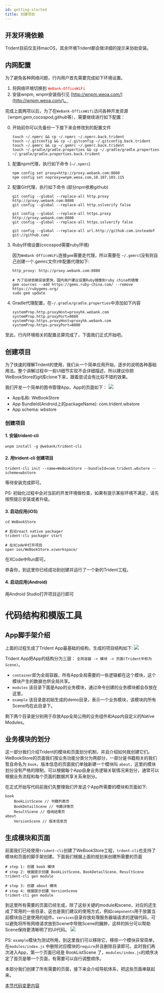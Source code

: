 ```yaml
---
id: getting-started
title: 创建项目 
---
```


## 开发环境依赖
Trident目前仅支持macOS，其余环境Trident都会做详细的提示来协助安装。

## 内网配置
为了避免各种网络问题，行内用户首先需要完成如下环境设置。
1. 将网络环境切换到 <span style="color: red">`WeBank-OfficeWiFi`</span>  
2. 安装wnpm, wnpm安装指引见 [http://wnpm.weoa.com/](http://wnpm.weoa.com/)。

完成上面两项以后，为了在`WeBank-OfficeWifi`访问各种开发资源（wnpm,gem,cocospod,github等），需要继续进行如下配置： 

0. 开始前你可以先备份一下接下来会修改到的配置文件

    ``` shell
    touch ~/.npmrc && cp ~/.npmrc ~/.npmrc.back.trident
    touch ~/.gitconfig && cp ~/.gitconfig ~/.gitconfig.back.trident
    touch ~/.gemrc && cp ~/.gemrc ~/.gemrc.back.trident
    touch ~/.gradle/gradle.properties && cp ~/.gradle/gradle.properties ~/.gradle/gradle.properties.back.trident
    ```

1. 配置npm代理，执行如下命令 (`~/.npmrc`)

    ``` shell
    npm config set proxy=http://proxy.webank.com:8080
    npm config set noproxy=wnpm.weoa.com,10.107.103.115
    ```
    
2. 配置Git代理，执行如下命令 (部分npm依赖github)

    ``` shell
    git config --global --replace-all http.proxy http://proxy.webank.com:8080
    git config --global --replace-all http.sslverify false
    
    git config --global --replace-all https.proxy http://proxy.webank.com:8080
    git config --global --replace-all https.sslverify false
    
    git config --global --replace-all url.http://github.com.insteadof git://github.com/
    ```

3. Ruby环境设置(cocospod需要ruby环境)

    因为`WeBank-OfficeWiFi`连接`gem`需要走代理，所以需要在 `~/.gemrc`(没有则自己创建一个.gemrc文件)中配置代理如下: 
    
    ``` shell
    http_proxy: http://proxy.webank.com:8080
    ```

    ```shell 
    # 为了后续依赖安装更快，国内用户建议设置Ruby镜像到ruby china的镜像
    gem sources --add https://gems.ruby-china.com/ --remove https://rubygems.org/
    sudo gem update
    ```
4. Gradle代理配置，在`~/.gradle/gradle.properties`中添加如下内容
    
    ```
    systemProp.http.proxyHost=proxyhk.webank.com
    systemProp.http.proxyPort=8080
    systemProp.https.proxyHost=proxyhk.webank.com
    systemProp.https.proxyPort=8080
    ```
    
至此，行内环境相关的配置总算完成了，下面我们正式开始吧。
  
## 创建项目
为了快速的理解Trident的使用，我们从一个简单应用开始，逐步的说明各种基础用法。整个讲解过程中一些UI细节实现不会详细描述，所以建议你把WeBookStore的git库clone下来，跟着尝试会有比较不错的效果。

我们开发一个简单的图书管理App，App的页面如下：
![](assets/images/2019-06-24-03-55-20.png)

- App名称: WeBookStore
- App BundleId(Android上的packageName): com.trident.wbstore
- App schema: wbstore

### 创建项目
#### 1. 安装trident-cli
``` shell 
wnpm install -g @webank/trident-cli
```

#### 2. 用trident-cli 创建项目
``` shell 
trident-cli init --name=WeBookStore --bundleId=com.trident.wbstore --scheme=wbstore
```
等待安装完成即可。

PS: 初始化过程中会对当前的开发环境做检查，如果有提示某些环境不满足，请先按照提示安装或者升级。

#### 3. 启动应用(iOS)
``` shell 
cd WeBookStore

# 启动react native packager
trident-cli packager start

# 在XCode中打开项目
open ios/WeBookStore.xcworkspace/
```
在XCode中Run即可。

恭喜你，到这里你已经成功到创建并运行了一个新的Trident工程。

#### 4. 启动应用(Android)
用Android Studio打开项目运行即可

# 代码结构和模版工具
## App脚手架介绍
上面的过程生成了Trident App最基础的结构，生成的项目结构如下: 
![](assets/images/2019-06-24-01-04-55.png)

Trident App把App的结构分为三层： `全局容器 -> 模块 -> 页面(Trident中称为Scene)`。
- `container`即为全局容器，所有App全局需要的一些逻辑都在这个模块，这个模块产生的数据也供全局共享。
- `modules` 该目录下面是App的业务模块，通过命令创建的业务模块都会存放在这里。
- `example` 该目录是初始生成的demo目录，表示一个业务模块，该模块的所有Scene均在此目录下。

剩下两个目录是分别用于存放App全局公用的业务组件和App内自定义的Native Modules。

## 业务模块的划分
这一部分我们介绍Trident的模块和页面划分机制，并且介绍如何我创建它们。
WeBookStore的页面我们按业务功能分类分为两部分，一部分是书籍相关的我们暂且命名为 `book`，版本信息的页面我们单独新建一个模块叫 `about`，这里的模块划分没有严格的限制，可以根据每个App自身业务逻辑关联情况来划分，通常可以根据业务流程和每个页面的数据共享关系来划分。

在正式开始写代码前我们先整理我们开发这个App所需要的模块和页面如下: 
```
book 
    BookListScene // 书籍列表页
    BookDetailScene // 书籍详情页
    ResultScene // 借阅结果页
about
    VersionScene // 版本信息页
```

## 生成模块和页面
前面我们已经使用`trident-cli`创建了WeBookStore工程，`trdent-cli`也支持了模块和页面的脚手架创建。下面我们根据上面的规划来创建所需要的页面
``` shell
# step 1: 创建 book 模块
# step 2: 根据提示创建 BookListScene、BookDetailScene、ResultScene
trident-cli gen module

# step 3: 创建 about 模块
# step 4: 根据提示创建 VersionScene
trident-cli gen module
```

到这里所有需要的页面已经生成，除了这些关键的module和scene，对应的还生成了常用的一些目录，这也是我们建议的使用方式，例如`components`用于放置当前模块自己是使用的组件。`services`目录存放处理服务器端请求的逻辑代码，可以避免将所有网络请求放到Scene中导致Scene的臃肿，这样的拆分可以帮助Scene保持更清晰明了的UI代码。
![](assets/images/2019-06-24-01-19-43.png)

PS: `example`模块为测试所用，到这里我们可以移除它，移除一个模块非常简单，在`modules/index.js` 中删除对应模块的`require`并且删除目录即可。此时我们再次进入App，第一个页面已经是 BookListScene 了，`modules/index.js`的顺序决定了首页是哪一个页面，有需要可以自行调整顺序。

本部分我们创建了所有需要的页面，接下来会介绍导航体系，把这些页面串联起来。

[本节代码变更内容](http://git.weoa.com/app/trident-demo/compare/f-init...f-add-modules-scenes)
